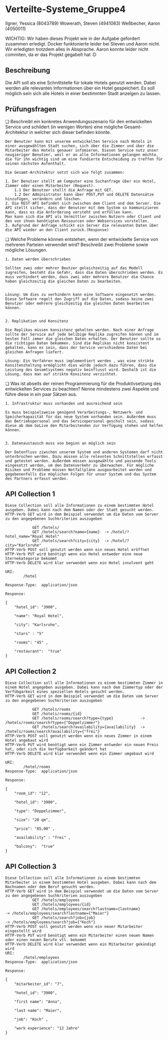 # Verteilte-Systeme_Gruppe4

Ilgner, Yessica (8043789)
Wowerath, Steven (4941083)
Weßbecher, Aaron (4050011)

WICHTIG: Wir haben dieses Projekt wie in der Aufgabe gefordert zusammen erledigt. Docker funktonierte leider bei Steven und Aaron nicht. Wir erledigten trotzdem alles in Absprache. Aaron konnte leider nicht commiten, da er das Projekt gegabelt hat :D 

## Beschreibung

Die API soll als eine Schnittstelle für lokale Hotels genutzt werden. Dabei werden alle relevanten Informationen über ein Hotel gespeichert. 
Es soll möglich sein sich alle Hotels in einer bestimmten Stadt anzeigen zu lassen.   




## Prüfungsfragen

❏ Beschreibt ein konkretes Anwendungsszenario für den entwickelten
Service und schildert (in wenigen Worten) eine mögliche
Gesamt-Architektur in welcher sich dieser befinden könnte.

``` 
Der Benutzer kann mit unserem entwickelten Service nach Hotels in einer ausgewählten Stadt suchen, sich über die Zimmer und über die Mitarbeiter des Hotels genauer infomieren. Diesen Service nutz unser neugieriger Benutzer, weil er an alle Informationen gelangen möchte, die für ihn wichtig sind um eine fundierte Entscheidung zu treffen für seinen nächsten Aufenthalt.

Die Gesamt-Architektur setzt sich wie folgt zusammen:

1. Der Benutzer stellt am Computer eine Suchanfrage über ein Hotel, Zimmer oder einen Mitarbeiter (Request). 
	1.1 Der Benutzer stellt die Anfrage mit GET.
	1.2 Der Administrator kann über POST,PUT und DELETE Datensätze hinzufügen, verändern und löschen.
2. Die REST-API befindet sich zwischen dem Client und dem Server. Die API stellt sicher, dass der Benutzer mit dem System so kommunizieren kann, dass es die Anforderung versteht und erfüllen kann. 
Man kann sich die API als Vermittler zwischen Nutzern oder Client und den von ihnen benötigten Ressourcen oder Webservices vorstellen.
3. Aufgrund der Anfrage schickt ein Server die relevanten Daten über die API wieder an den Client zurück.(Response)
``` 


❏ Welche Probleme können entstehen, wenn der entwickelte Service von
mehreren Parteien verwendet wird? Beschreibt zwei Probleme sowie
mögliche Lösungen.

``` 
1. Daten werden überschrieben

Sollten zwei oder mehrer Beutzer geleichzeitig auf das Modell zugreifen, besteht die Gefahr, dass die Daten überschrieben werden. Es muss verhindert werden, dass zwei oder mehrere Benutzer die Chance haben gleichzeitig die gleichen Daten zu bearbeiten. 


Lösung: Um dies zu verhindern kann eine Software eingesetzt werden. Diese Software regelt den Zugriff auf die Daten, sodass keine zwei Benutzer oder mehrere gleichzeitig die gleichen Daten bearbeiten können. 


2. Replikation und Konsitenz

Die Replikas müssen konsistenz gehalten werden. Nach einer Anfrage sollte der Service auf jede belibige Replika zugreifen können und im besten Fall immer die gleichen Daten erhalten. Der Benutzer sollte so die richtigen Daten bekommen. Sind die Replikas nicht konsistent gehalten, kann es sein, dass der Service verschiedene Daten bei gleichen Anfragen liefert.  

Lösung: Ein Verfahren muss implementiert werden , was eine strikte Konsitenzhaltung ermöglicht dies würde jedoch dazu führen, dass die Leistung des Gesamtsystems negativ beinflusst wird. Deshalb ist die Lösung, dass man auf strikte Konsitenz verzichtet.  
``` 



❏ Was ist abseits der reinen Programmierung für die Produktivsetzung des
entwickelten Services zu beachten? Nenne mindestens zwei Aspekte und
führe diese in ein paar Sätzen aus.

``` 
1. Infrastruktur muss vorhanden und ausreichend sein 

Es muss beispielsweise genügend Verarbeitungs-, Netzwerk- und Speicherkapazität für das neue System vorhanden sein. Außerdem muss das Betriebspersonal und das Servicepersonal geschult sein, sodass diese ab dem GoLive den Mitarbeitenden zur Verfügung stehen und helfen können. 


2. Datenaustausch muss von beginn an möglich sein

Der Datenfluss ziwschen unserem System und anderen Systemen darf nicht unterbrochen werden. Dazu müssen alle relevnten Schnittstellen erfasst und getestet werden. Außerdem müssen ausgewählte und passende Tools eingesetzt werden, um den Datenverkehr zu überwachen. Für mögliche Risiken und Probleme müssen Notfallpläne ausgearbeitet werden und gegebenenfalls die möglichen Folgen für unser System und das System des Partners erfasst werden.
``` 





## API Collection 1
``` 
Diese Collection soll alle Informationen zu einem bestimmten Hotel ausgeben. Dabei kann nach dem Namen oder der Stadt gesucht werden.
HTTP-Verb GET wird in dem Beispiel verwendet um die Daten vom Server zu den angegebenen Suchkriterien auszugeben 

            GET /hotels/
            GET /hotels/search?name={name}  -> /hotel/?hotel_name="Royal Hotel"
            GET /hotels/search?city={city}  -> /hotel/?city="Karlsruhe"
HTTP-Verb POST soll genutzt werden wenn ein neues Hotel eröffnet 
HTTP-Verb PUT wird benötigt wenn ein Hotel entweder eine neue Sternekategorie bekommt
HTTP-Verb DELETE wird klar verwendet wenn ein Hotel insolvent geht

URI:
		/hotel	

Response-Type: 	application/json

Response:

{
    "hotel_id": "3900",
    
    "name": "Royal Hotel",
    
    "city": "Karlsruhe",

    "stars" : "5"
    
    "rooms": "45" ,
    
    "restaurant":  "true"
}
``` 

## API Collection 2
``` 
Diese Collection soll alle Informationen zu einem bestimmten Zimmer in einem Hotel angegeben ausgeben. Dabei kann nach dem Zimmertyp oder der Verfübgarkeit eines speziellen Hotels gesucht werden.
HTTP-Verb GET wird in dem Beispiel verwendet um die Daten vom Server zu den angegebenen Suchkriterien auszugeben

            GET /hotels/rooms
            GET /hotels/rooms/{id}                   
            GET /hotels/rooms/search?type={type}            -> /hotels/rooms/search?type={"Doppelzimmer"}
            GET /hotels/search?availability={availability}  -> /hotels/rooms/search?availability={"frei"}
HTTP-Verb POST soll genutzt werden wenn ein neues Zimmer in einem Hotel angebaut wird 
HTTP-Verb PUT wird benötigt wenn ein Zimmer entweder ein neuen Preis hat, oder sich die Verfügbarkeit geändert hat 
HTTP-Verb DELETE wird klar verwendet wenn ein Zimmer umgebaut wird

URI:
		/hotel/rooms
Response-Type: 	application/json

Response:

{
    "room_id": "12",

    "hotel_id": "3900",
    
    "type": "Doppelzimmer",
    
    "size": "20 qm",
    
    "price": "85,00" ,

    "availability" : "frei" ,

    "balcony":  "true" 
}
```  

## API Collection 3

``` 
Diese Collection soll alle Informationen zu einem bestimmten Mitarbeiter in einem bestimmten Hotel ausgeben. Dabei kann nach dem Nachnamen oder dem Beruf gesucht werden.
HTTP-Verb GET wird in dem Beispiel verwendet um die Daten vom Server zu den angegebenen Suchkriterien auszugeben 
            GET /hotels/employees
            GET /hotels/employees/{id}                   
            GET /hotels/employees/search?lastname={lastname}            -> /hotels/employees/search?lastname={"Maier"}
            GET /hotels/search?job={job}                                -> /hotels/employees/search?job={"Koch"}
HTTP-Verb POST soll genutzt werden wenn ein neuer Mitarbeiter eingestellt wird 
HTTP-Verb PUT wird benötigt wenn ein Mitarbeiter einen neuen Namen oder einen neuen Berufe vtl. bekommt
HTTP-Verb DELETE wird klar verwendet wenn ein Mitarbeiter gekündigt wird
URI:
		/hotel/employees
Response-Type: 	application/json

Response:
 
{
    "mitarbeiter_id": "7",

    "hotel_id": "3900",
    
    "first name": "Anna",
    
    "last name": "Maier",
    
    "job": "Koch" ,

    "work experience": "12 Jahre"   
}

``` 
